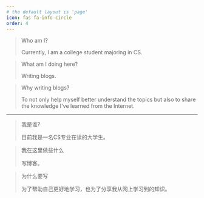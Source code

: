 ```yaml
---
# the default layout is 'page'
icon: fas fa-info-circle
order: 4
---
```


> Who am I?
>
> Currently, I am a college student majoring in CS.

> What am I doing here?
> 
> Writing blogs.

> Why writing blogs?
>
> To not only help myself better understand the topics but also to share the knowledge I've learned from the Internet.

---

> 我是谁?
>
> 目前我是一名CS专业在读的大学生。

> 我在这里做些什么
>
> 写博客。

> 为什么要写
>
> 为了帮助自己更好地学习，也为了分享我从网上学习到的知识。
